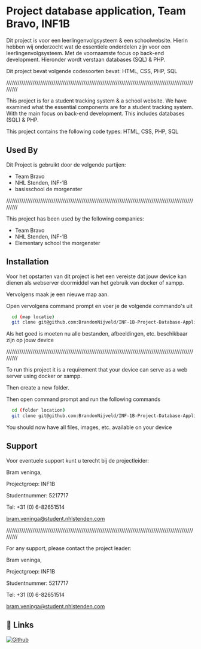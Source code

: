 
# Project database application, Team Bravo, INF1B


Dit project is  voor een leerlingenvolgsysteem & een schoolwebsite. Hierin hebben wij onderzocht wat de essentiele onderdelen
zijn voor een leerlingenvolgsysteem. Met de voornaamste focus op back-end development. Hieronder wordt verstaan databases (SQL) & PHP.

Dit project bevat volgende codesoorten bevat:
HTML, CSS, PHP, SQL

/////////////////////////////////////////////////////////////////////////////////////////////////////////

This project is for a student tracking system & a school website. We have examined what the essential components are
for a student tracking system. With the main focus on back-end development. This includes databases (SQL) & PHP.

This project contains the following code types:
HTML, CSS, PHP, SQL


## Used By

Dit Project is gebruikt door de volgende partijen:

- Team Bravo
- NHL Stenden, INF-1B
- basisschool de morgenster

/////////////////////////////////////////////////////////////////////////////////////////////////////////

This project has been used by the following companies:

- Team Bravo
- NHL Stenden, INF-1B
- Elementary school the morgenster


## Installation

Voor het opstarten van dit project is het een vereiste dat jouw device kan dienen als webserver doormiddel van het gebruik van docker of xampp.

Vervolgens maak je een nieuwe map aan.

Open vervolgens command prompt en voer je de volgende commando's uit

```bash
  cd (map locatie)
  git clone git@github.com:BrandonNijveld/INF-1B-Project-Database-Application-Management.git
```
Als het goed is moeten nu alle bestanden, afbeeldingen, etc. beschikbaar zijn op jouw device

/////////////////////////////////////////////////////////////////////////////////////////////////////////

To run this project it is a requirement that your device can serve as a web server using docker or xampp.

Then create a new folder.

Then open command prompt and run the following commands

``` bash
  cd (folder location)
  git clone git@github.com:BrandonNijveld/INF-1B-Project-Database-Application-Management.git
```
You should now have all files, images, etc. available on your device
## Support

Voor eventuele support kunt u terecht bij de projectleider:

Bram veninga,

Projectgroep: INF1B                                       

Studentnummer: 5217717

Tel: +31 (0) 6-82651514                                 

bram.veninga@student.nhlstenden.com
 
/////////////////////////////////////////////////////////////////////////////////////////////////////////

For any support, please contact the project leader:

Bram veninga,

Projectgroep: INF1B                                       

Studentnummer: 5217717

Tel: +31 (0) 6-82651514                                 

bram.veninga@student.nhlstenden.com
## 🔗 Links
[![Github](https://img.shields.io/badge/my_portfolio-000?style=for-the-badge&logo=ko-fi&logoColor=white)](https://github.com/AmanTrechsel/Team-Bravo)



